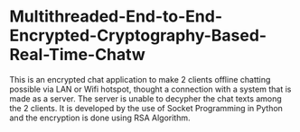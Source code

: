 # Multithreaded-End-to-End-Encrypted-Cryptography-Based-Real-Time-Chatw
This is an encrypted chat application to make 2 clients offline chatting possible via LAN or Wifi hotspot, thought a connection with a system that is made as a server. The server is unable to decypher the chat texts among the 2 clients. It is developed by the use of Socket Programming in Python and the  encryption is done using RSA Algorithm.
